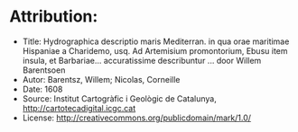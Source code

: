 # Attribution:

* Title: Hydrographica descriptio maris Mediterran. in qua orae maritimae Hispaniae a Charidemo, usq.
  Ad Artemisium promontorium, Ebusu item insula, et Barbariae... accuratissime describuntur ... door
  Willem Barentsoen
* Autor: Barentsz, Willem; Nicolas, Corneille
* Date: 1608
* Source: Institut Cartogràfic i Geològic de Catalunya, http://cartotecadigital.icgc.cat
* License: http://creativecommons.org/publicdomain/mark/1.0/
